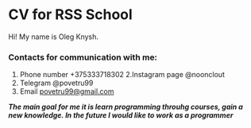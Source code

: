 # CV for RSS School
Hi! My name is Oleg Knysh.

### Contacts for communication with me:
1. Phone number +375333718302
2.Instagram page @noonclout
3. Telegram @povetru99
4. Email povetru99@gmail.com

***The main goal for me it is learn programming throuhg courses, gain a new knowledge. In the future I would like to work as a programmer***  






